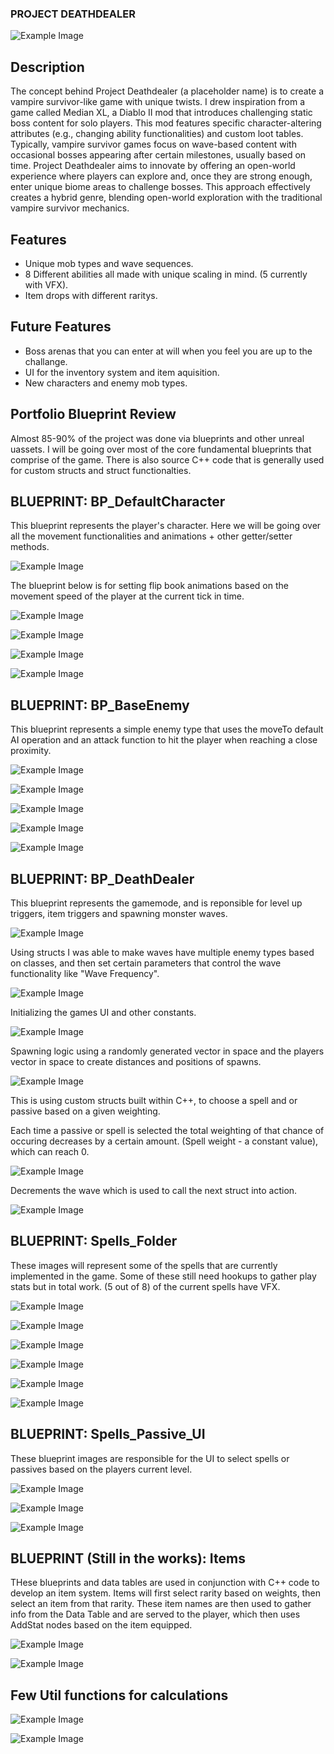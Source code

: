 ### **PROJECT DEATHDEALER**
![Example Image](githubImages/TitleImage.png)

## Description

The concept behind Project Deathdealer (a placeholder name) is to create a vampire survivor-like game with unique twists. I drew inspiration from a game called Median XL, a Diablo II mod that introduces challenging static boss content for solo players. This mod features specific character-altering attributes (e.g., changing ability functionalities) and custom loot tables. 
Typically, vampire survivor games focus on wave-based content with occasional bosses appearing after certain milestones, usually based on time. Project Deathdealer aims to innovate by offering an open-world experience where players can explore and, once they are strong enough, enter unique biome areas to challenge bosses. This approach effectively creates a hybrid genre, blending open-world exploration with the traditional vampire survivor mechanics.
## Features

- Unique mob types and wave sequences.
- 8 Different abilities all made with unique scaling in mind. (5 currently with VFX).
- Item drops with different raritys.

## Future Features
- Boss arenas that you can enter at will when you feel you are up to the challange.
- UI for the inventory system and item aquisition.
- New characters and enemy mob types.

## Portfolio Blueprint Review

Almost 85-90% of the project was done via blueprints and other unreal uassets. I will be going over most of the core fundamental blueprints that comprise of the game. There is also source C++ code that is generally used for custom structs and struct functionalties. 

## BLUEPRINT: BP_DefaultCharacter

This blueprint represents the player's character. Here we will be going over all the movement functionalities and animations + other getter/setter methods.

![Example Image](githubImages/playercharacter/Movement.png)

The blueprint below is for setting flip book animations based on the movement speed of the player at the current tick in time.

![Example Image](githubImages/playercharacter/MovementAnimations.png)

![Example Image](githubImages/playercharacter/PlayerLevelup.png)

![Example Image](githubImages/playercharacter/DamageEvent.png)

![Example Image](githubImages/playercharacter/AddPlayerStats.png)

## BLUEPRINT: BP_BaseEnemy

This blueprint represents a simple enemy type that uses the moveTo default AI operation and an attack function to hit the player when reaching a close proximity. 

![Example Image](githubImages/enemy/AttackEventEnemy.png)

![Example Image](githubImages/enemy/BTTAttack.png)

![Example Image](githubImages/enemy/EnemyAI.png)

![Example Image](githubImages/enemy/EnemyOrient.png)

![Example Image](githubImages/enemy/EnemyTakeDamage.png)

## BLUEPRINT: BP_DeathDealer

This blueprint represents the gamemode, and is reponsible for level up triggers, item triggers and spawning monster waves.

![Example Image](githubImages/gamemode/BreakWaveStruct.png)

Using structs I was able to make waves have multiple enemy types based on classes, and then set certain parameters that control the wave functionality like "Wave Frequency".

![Example Image](githubImages/gamemode/EnemyWaveSystem.png)

Initializing the games UI and other constants.

![Example Image](githubImages/gamemode/GameModeStart.png)

Spawning logic using a randomly generated vector in space and the players vector in space to create distances and positions of spawns.

![Example Image](githubImages/gamemode/RandomEnemySpawn.png)

This is using custom structs built within C++, to choose a spell and or passive based on a given weighting.

Each time a passive or spell is selected the total weighting of that chance of occuring decreases by a certain amount. (Spell weight - a constant value), which can reach 0.

![Example Image](githubImages/gamemode/SelectAbilityOrPassive.png)

Decrements the wave which is used to call the next struct into action.

![Example Image](githubImages/gamemode/WaveDecrementor.png)

## BLUEPRINT: Spells_Folder

These images will represent some of the spells that are currently implemented in the game. Some of these still need hookups to gather play stats but in total work. (5 out of 8) of the current spells have VFX.

![Example Image](githubImages/Spells/FireBlast.png)

![Example Image](githubImages/Spells/FlameFrontStart.png)

![Example Image](githubImages/Spells/GetHitResult.png)

![Example Image](githubImages/Spells/MultiProjectile.png)

![Example Image](githubImages/Spells/ChainLightning/ChainLightningBase.png)

![Example Image](githubImages/Spells/ChainLightning/ChainLightning.png)

## BLUEPRINT: Spells_Passive_UI

These blueprint images are responsible for the UI to select spells or passives based on the players current level.

![Example Image](githubImages/SpellLevelUI/Buttons.png)

![Example Image](githubImages/SpellLevelUI/SpellButtons.png)

![Example Image](githubImages/SpellLevelUI/MasterUI.png)

## BLUEPRINT (Still in the works): Items

THese blueprints and data tables are used in conjunction with C++ code to develop an item system. Items will first select rarity based on weights, then select an item from that rarity. These item names are then used to gather info from the Data Table and are served to the player, which then uses AddStat nodes based on the item equipped.

![Example Image](githubImages/Items/IItemdatatable.png)

![Example Image](githubImages/Items/ItemExample.png)

## Few Util functions for calculations

![Example Image](githubImages/UtilFunctions/Damage.png)

![Example Image](githubImages/UtilFunctions/DamageReduc.png)


